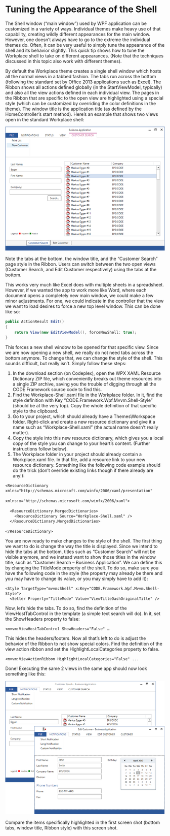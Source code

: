 ﻿# Tuning the Appearance of the Shell

The Shell window (“main window”) used by WPF application can be customized in a variety of ways. Individual themes make heavy use of that capability, creating wildly different appearances for the main window. However, one doesn’t always have to go to the extreme the individual themes do. Often, it can be very useful to simply tune the appearance of the shell and its behavior slightly. This quick tip shows how to tune the Workplace shell to take on different appearances. (Note that the techniques discussed in this topic also work with different themes).

By default the Workplace theme creates a single shell window which hosts all the normal views in a tabbed fashion. The tabs run across the bottom (following the standard set by Office 2013 applications such as Excel). The Ribbon shows all actions defined globally (in the StartViewModel, typically) and also all the view actions defined in each individual view. The pages in the Ribbon that are specific to the open view are highlighted using a special style (which can be customized by overriding the color definitions in the theme). The window title is the application title (as defined by the HomeController’s start method). Here’s an example that shows two views open in the standard Workplace shell:

![](Tuning%20the%20Appearance%20of%20the%20Shell/Tuning%20the%20Appearance%20of%20the%20Shell_image_2.png)

Note the tabs at the bottom, the window title, and the “Customer Search” page style in the Ribbon. Users can switch between the two open views (Customer Search, and Edit Customer respectively) using the tabs at the bottom.

This works very much like Excel does with multiple sheets in a spreadsheet. However, if we wanted the app to work more like Word, where each document opens a completely new main window, we could make a few minor adjustments. For one, we could indicate in the controller that the view we want to load desires to force a new top level window. This can be done like so:

```cs
public ActionResult Edit()
{
    return View(new EditViewModel(), forceNewShell: true);
}
```

This forces a new shell window to be opened for that specific view. Since we are now opening a new shell, we really do not need tabs across the bottom anymore. To change that, we can change the style of the shell. This sounds difficult, but really isn’t. Simply follow these steps:

1. In the download section (on Codeplex), open the WPX XAML Resource Dictionary ZIP file, which conveniently breaks out theme resources into a single ZIP archive, saving you the trouble of digging through all the CODE Framework source code to find this. 
2. Find the Workplace-Shell.xaml file in the Workplace folder. In it, find the style definition with Key “CODE.Framework.Wpf.Mvvm.Shell-Style” (should be at the very top). Copy the whole definition of that specific style to the clipboard. 
3. Go to your project, which should already have a Themes\Workspace folder. Right-click and create a new resource dictionary and give it a name such as “Workplace-Shell.xaml” (the actual name doesn’t really matter). 
4. Copy the style into this new resource dictionary, which gives you a local copy of the style you can change to your heart’s content. (Further instructions follow below). 
5. The Workplace folder in your project should already contain a Workplace.xaml file. In that file, add a resource link to your new resource dictionary. Something like the following code example should do the trick (don’t override existing links though if there already are any!):

```
<ResourceDictionary xmlns="http://schemas.microsoft.com/winfx/2006/xaml/presentation"
                    xmlns:x="http://schemas.microsoft.com/winfx/2006/xaml">

  <ResourceDictionary.MergedDictionaries>
    <ResourceDictionary Source="Workplace-Shell.xaml" />
  </ResourceDictionary.MergedDictionaries>

</ResourceDictionary>
```

You are now ready to make changes to the style of the shell. The first thing we want to do is change the way the title is displayed. Since we intend to hide the tabs at the bottom, titles such as “Customer Search” will not be visible anymore, and we instead want to show those titles in the window title, such as “Customer Search – Business Application”. We can define this by changing the TitleMode property of the shell. To do so, make sure you have the following code in the style (the property may already be there and you may have to change its value, or you may simply have to add it):

```
<Style TargetType="mvvm:Shell" x:Key="CODE.Framework.Wpf.Mvvm.Shell-Style">
  <Setter Property="TitleMode" Value="ViewTitleDashOriginalTitle" />
```

Now, let’s hide the tabs. To do so, find the definition of the ViewHostTabControl in the template (a simple text search will do). In it, set the ShowHeaders property to false:

```
<mvvm:ViewHostTabControl ShowHeaders="False" …
```

This hides the headers/footers. Now all that’s left to do is adjust the behavior of the Ribbon to not show special colors. Find the definition of the view action ribbon and set the HighlightLocalCategories property to false.

```
<mvvm:ViewActionRibbon HighlightLocalCategories="False" ...
```

Done! Executing the same 2 views in the same app should now look something like this:

![](Tuning%20the%20Appearance%20of%20the%20Shell/Tuning%20the%20Appearance%20of%20the%20Shell_image_4.png)

Compare the items specifically highlighted in the first screen shot (bottom tabs, window title, Ribbon style) with this screen shot.
